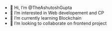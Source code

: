 - 👋 Hi, I’m @TheAshutoshGupta
- 👀 I’m interested in Web developement and CP
- 🌱 I’m currently learning Blockchain
- 💞️ I’m looking to collaborate on frontend project

<!---
TheAshutoshGupta/TheAshutoshGupta is a ✨ special ✨ repository because its `README.md` (this file) appears on your GitHub profile.
You can click the Preview link to take a look at your changes.
--->
